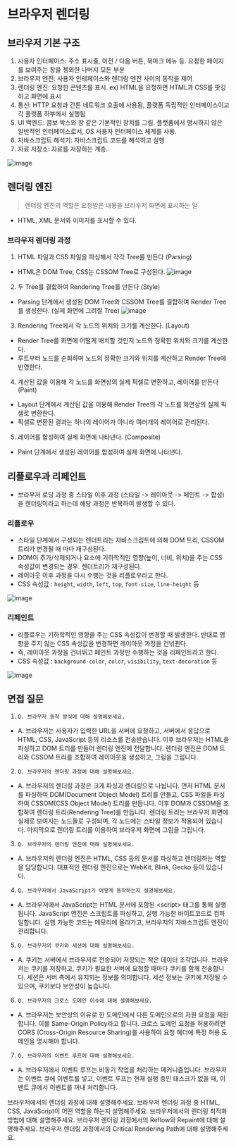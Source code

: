 # 브라우저 렌더링

## 브라우저 기본 구조

1. 사용자 인터페이스: 주소 표시줄, 이전 / 다음 버튼, 북마크 메뉴 등. 요청한 페이지를 보여주는 창을 젱외한 나머지 모든 부분
2. 브라우저 엔진: 사용자 인테페이스와 렌더링 엔진 사이의 동작을 제어
3. 렌더링 엔진: 요청한 콘텐츠를 표시. ex) HTML을 요청하면 HTML과 CSS를 팟깅하고 화면에 표시
4. 통신: HTTP 요청과 간튼 네트워크 호출에 사용됨, 플랫폼 독립적인 인터페이스이고 각 플랫폼 하부에서 실행됨
5. UI 백엔드: 콤보 박스와 창 같은 기본적인 장치를 그림. 플랫폼에서 명시하지 않은 일반적인 인터페이스로서, OS 사용자 인터페이스 체계를 사용.
6. 자바스크립트 해석기: 자바스크립트 코드를 해석하고 실행
7. 자료 저장소: 자료를 저장하는 계층.

![image](https://user-images.githubusercontent.com/60173534/226910889-802deba3-c62e-4581-81c3-ea33325059f2.png)

## 렌더링 엔진

> 렌더링 엔진의 역할은 요청받은 내용을 브라우저 화면에 표시하는 일

-  HTML, XML 문서와 이미지를 표시할 수 있다.

### 브라우저 렌더링 과정

1. HTML 파일과 CSS 파일을 파싱해서 각각 Tree를 만든다 (Parsing)

-  HTML은 DOM Tree, CSS는 CSSOM Tree로 구성된다.
   ![image](https://user-images.githubusercontent.com/60173534/226913097-400bf62b-fce8-4c16-996c-bb0ec1fa6165.png)

2. 두 Tree를 결합하여 Rendering Tree를 만든다 (Style)

-  Parsing 단계에서 생성된 DOM Tree와 CSSOM Tree를 결합하여 Render Tree를 생성한다. (실제 화면에 그려질 Tree)
   ![image](https://user-images.githubusercontent.com/60173534/226913303-3fd54809-abc6-46ad-8814-f34bec3b45cc.png)

3. Rendering Tree에서 각 노드의 위치와 크기를 계산한다. (Layout)

-  Render Tree를 화면에 어떨게 배치할 것인지 노드의 정확한 위치와 크기를 계산한다.
-  루트부터 노드를 순회하며 노드의 정확한 크기와 위치를 계산하고 Render Tree에 반영한다.

4. 계산된 값을 이용해 각 노드를 화면상의 실제 픽셀로 변환하고, 레이어를 만든다 (Paint)

-  Layout 단계에서 계산된 값을 이용해 Render Tree의 각 노드를 화면상의 실제 픽셀로 변환한다.
-  픽셀로 변환된 결과는 하나의 레이어가 아니라 여러개의 레이어로 관리된다.

5. 레이어를 합성하여 실제 화면에 나타낸다. (Composite)

-  Paint 단계에서 생성된 레이어를 합성하여 실제 화면에 나타낸다.

## 리플로우과 리페인트

-  브라우저 로딩 과정 중 스타일 이후 과정 (스타일 -> 레이아웃 -> 페인트 -> 합성)을 렌더링이라고 하는데 해당 과정은 반복하여 발생할 수 있다.


### 리플로우

-  스타일 단계에서 구성되는 렌더트리는 자바스크립트에 의해 DOM 트리, CSSOM 트리가 변경될 때 마다 재구성된다.
-  DOM이 추가/삭제되거나 요소에 기하학적인 영향(높이, 너비, 위치)을 주는 CSS 속성값이 변경되는 경우. 렌더트리가 재구성된다.
-  레이아웃 이후 과정을 다시 수행는 것을 리플로우라고 한다.
-  CSS 속성값 : `height`, `width`, `left`, `top`, `font-size`, `line-height` 등

![image](https://user-images.githubusercontent.com/60173534/226915246-f9a9c3bc-372f-491c-8331-e8a296c59e9f.png)

### 리페인트

-  리플로우는 기하학적인 영향을 주는 CSS 속성값이 변경할 때 발생한다.
   반대로 영향을 주지 않는 CSS 속성값을 변경하면 레이아웃 과정을 건넊뀐다.
-  즉, 레이아웃 과정을 건너뛰고 페인트 과정만 수행하는 것을 리페인트라고 한다.
-  CSS 속성값 : `background-color`, `color`, `visibility`, `text-decoration` 등

![image](https://user-images.githubusercontent.com/60173534/226915255-21e9e18d-d406-4b73-8340-184ddde8fa1f.png)

## 면접 질문

1. `Q. 브라우저 동작 방식에 대해 설명해보세요.`

-  A. 브라우저는 사용자가 입력한 URL을 서버에 요청하고, 서버에서 응답으로 HTML, CSS, JavaScript 등의 리소스를 전송받습니다. 이후 브라우저는 HTML을 파싱하고 DOM 트리를 만들어 렌더링 엔진에 전달합니다. 렌더링 엔진은 DOM 트리와 CSSOM 트리를 조합하여 레이아웃을 생성하고, 그림을 그립니다.

2. `Q. 브라우저의 렌더링 과정에 대해 설명해보세요.`

-  A. 브라우저의 렌더링 과정은 크게 파싱과 렌더링으로 나뉩니다. 먼저 HTML 문서를 파싱하여 DOM(Document Object Model) 트리를 만들고, CSS 파일을 파싱하여 CSSOM(CSS Object Model) 트리를 만듭니다. 이후 DOM과 CSSOM을 조합하여 렌더링 트리(Rendering Tree)를 만듭니다. 렌더링 트리는 브라우저 화면에 실제로 보여지는 노드들로 구성되며, 각 노드에는 스타일 정보가 적용되어 있습니다. 마지막으로 렌더링 트리를 이용하여 브라우저 화면에 그림을 그립니다.

3. `Q. 브라우저의 렌더링 엔진에 대해 설명해보세요.`

-  A. 브라우저의 렌더링 엔진은 HTML, CSS 등의 문서를 파싱하고 렌더링하는 역할을 담당합니다. 대표적인 렌더링 엔진으로는 WebKit, Blink, Gecko 등이 있습니다.

4. `Q. 브라우저에서 JavaScript가 어떻게 동작하는지 설명해보세요.`

-  A. 브라우저에서 JavaScript는 HTML 문서에 포함된 \<script> 태그를 통해 실행됩니다. JavaScript 엔진은 스크립트를 파싱하고, 실행 가능한 바이트코드로 컴파일합니다. 실행 가능한 코드는 메모리에 올라가고, 브라우저의 자바스크립트 엔진이 관리합니다.

5. `Q. 브라우저의 쿠키와 세션에 대해 설명해보세요.`

-  A. 쿠키는 서버에서 브라우저로 전송되어 저장되는 작은 데이터 조각입니다. 브라우저는 쿠키를 저장하고, 쿠키가 필요한 서버에 요청할 때마다 쿠키를 함께 전송합니다. 세션은 서버 측에서 유지되는 정보를 의미합니다. 세션 정보는 쿠키에 저장될 수 있으며, 쿠키보다 보안성이 높습니다.

6. `Q. 브라우저의 크로스 도메인 이슈에 대해 설명해보세요.`

-  A. 브라우저는 보안상의 이유로 한 도메인에서 다른 도메인으로의 자원 요청을 제한합니다. 이를 Same-Origin Policy라고 합니다. 크로스 도메인 요청을 허용하려면 CORS (Cross-Origin Resource Sharing)를 사용하여 요청 헤더에 특정 허용 도메인을 명시해야 합니다.

7. `Q. 브라우저의 이벤트 루프에 대해 설명해보세요.`

-  A. 브라우저에서 이벤트 루프는 비동기 작업을 처리하는 메커니즘입니다. 브라우저는 이벤트 큐에 이벤트를 넣고, 이벤트 루프는 현재 실행 중인 태스크가 없을 때, 이벤트 큐에서 이벤트를 꺼내 처리합니다.

브라우저에서의 렌더링 과정에 대해 설명해주세요.
브라우저 렌더링 과정 중 HTML, CSS, JavaScript이 어떤 역할을 하는지 설명해주세요.
브라우저에서의 렌더링 최적화 방법에 대해 설명해주세요.
브라우저 렌더링 과정에서의 Reflow와 Repaint에 대해 설명해주세요.
브라우저 렌더링 과정에서의 Critical Rendering Path에 대해 설명해주세요.
